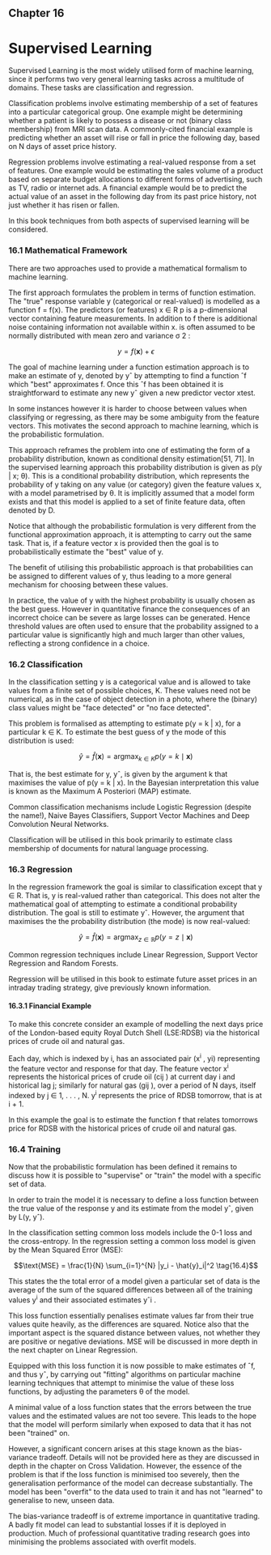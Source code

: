 ## Chapter 16

# Supervised Learning

Supervised Learning is the most widely utilised form of machine learning, since it performs two very general learning tasks across a multitude of domains. These tasks are classification and regression.

Classification problems involve estimating membership of a set of features into a particular categorical group. One example might be determining whether a patient is likely to possess a disease or not (binary class membership) from MRI scan data. A commonly-cited financial example is predicting whether an asset will rise or fall in price the following day, based on N days of asset price history.

Regression problems involve estimating a real-valued response from a set of features. One example would be estimating the sales volume of a product based on separate budget allocations to different forms of advertising, such as TV, radio or internet ads. A financial example would be to predict the actual value of an asset in the following day from its past price history, not just whether it has risen or fallen.

In this book techniques from both aspects of supervised learning will be considered.

### 16.1 Mathematical Framework

There are two approaches used to provide a mathematical formalism to machine learning.

The first approach formulates the problem in terms of function estimation. The "true" response variable y (categorical or real-valued) is modelled as a function f = f(x). The predictors (or features) x ∈ R p is a p-dimensional vector containing feature measurements. In addition to f there is additional noise containing information not available within x. is often assumed to be normally distributed with mean zero and variance σ 2 :

$$y = f(\mathbf{x}) + \epsilon \tag{16.1}$$

The goal of machine learning under a function estimation approach is to make an estimate of y, denoted by yˆ by attempting to find a function ˆf which "best" approximates f. Once this ˆf has been obtained it is straightforward to estimate any new yˆ given a new predictor vector xtest.

In some instances however it is harder to choose between values when classifying or regressing, as there may be some ambiguity from the feature vectors. This motivates the second approach to machine learning, which is the probabilistic formulation.

This approach reframes the problem into one of estimating the form of a probability distribution, known as conditional density estimation[51, 71]. In the supervised learning approach this probability distribution is given as p(y | x; θ). This is a conditional probability distribution, which represents the probability of y taking on any value (or category) given the feature values x, with a model parametrised by θ. It is implicitly assumed that a model form exists and that this model is applied to a set of finite feature data, often denoted by D.

Notice that although the probabilistic formulation is very different from the functional approximation approach, it is attempting to carry out the same task. That is, if a feature vector x is provided then the goal is to probabilistically estimate the "best" value of y.

The benefit of utilising this probabilistic approach is that probabilities can be assigned to different values of y, thus leading to a more general mechanism for choosing between these values.

In practice, the value of y with the highest probability is usually chosen as the best guess. However in quantitative finance the consequences of an incorrect choice can be severe as large losses can be generated. Hence threshold values are often used to ensure that the probability assigned to a particular value is significantly high and much larger than other values, reflecting a strong confidence in a choice.

### 16.2 Classification

In the classification setting y is a categorical value and is allowed to take values from a finite set of possible choices, K. These values need not be numerical, as in the case of object detection in a photo, where the (binary) class values might be "face detected" or "no face detected".

This problem is formalised as attempting to estimate p(y = k | x), for a particular k ∈ K. To estimate the best guess of y the mode of this distribution is used:

$$\hat{y} = \hat{f}(\mathbf{x}) = \operatorname{argmax}_{k \in K} p(y = k \mid \mathbf{x}) \tag{16.2}$$

That is, the best estimate for y, yˆ, is given by the argument k that maximises the value of p(y = k | x). In the Bayesian interpretation this value is known as the Maximum A Posteriori (MAP) estimate.

Common classification mechanisms include Logistic Regression (despite the name!), Naive Bayes Classifiers, Support Vector Machines and Deep Convolution Neural Networks.

Classification will be utilised in this book primarily to estimate class membership of documents for natural language processing.

### 16.3 Regression

In the regression framework the goal is similar to classification except that y ∈ R. That is, y is real-valued rather than categorical. This does not alter the mathematical goal of attempting to estimate a conditional probability distribution. The goal is still to estimate yˆ. However, the argument that maximises the the probability distribution (the mode) is now real-valued:

$$\hat{y} = \hat{f}(\mathbf{x}) = \operatorname{argmax}_{z \in \mathbb{R}} p(y = z \mid \mathbf{x}) \tag{16.3}$$

Common regression techniques include Linear Regression, Support Vector Regression and Random Forests.

Regression will be utilised in this book to estimate future asset prices in an intraday trading strategy, give previously known information.

#### 16.3.1 Financial Example

To make this concrete consider an example of modelling the next days price of the London-based equity Royal Dutch Shell (LSE:RDSB) via the historical prices of crude oil and natural gas.

Each day, which is indexed by i, has an associated pair (x<sup>i</sup> , yi) representing the feature vector and response for that day. The feature vector x<sup>i</sup> represents the historical prices of crude oil (cij ) at current day i and historical lag j; similarly for natural gas (gij ), over a period of N days, itself indexed by j ∈ 1, . . . , N. y<sup>i</sup> represents the price of RDSB tomorrow, that is at i + 1.

In this example the goal is to estimate the function f that relates tomorrows price for RDSB with the historical prices of crude oil and natural gas.

### 16.4 Training

Now that the probabilistic formulation has been defined it remains to discuss how it is possible to "supervise" or "train" the model with a specific set of data.

In order to train the model it is necessary to define a loss function between the true value of the response y and its estimate from the model yˆ, given by L(y, yˆ).

In the classification setting common loss models include the 0-1 loss and the cross-entropy. In the regression setting a common loss model is given by the Mean Squared Error (MSE):

$$\text{MSE} = \frac{1}{N} \sum_{i=1}^{N} |y_i - \hat{y}_i|^2 \tag{16.4}$$

This states the the total error of a model given a particular set of data is the average of the sum of the squared differences between all of the training values y<sup>i</sup> and their associated estimates yˆi .

This loss function essentially penalises estimate values far from their true values quite heavily, as the differences are squared. Notice also that the important aspect is the squared distance between values, not whether they are positive or negative deviations. MSE will be discussed in more depth in the next chapter on Linear Regression.

Equipped with this loss function it is now possible to make estimates of ˆf, and thus yˆ, by carrying out "fitting" algorithms on particular machine learning techniques that attempt to minimise the value of these loss functions, by adjusting the parameters θ of the model.

A minimal value of a loss function states that the errors between the true values and the estimated values are not too severe. This leads to the hope that the model will perform similarly when exposed to data that it has not been "trained" on.

However, a significant concern arises at this stage known as the bias-variance tradeoff. Details will not be provided here as they are discussed in depth in the chapter on Cross Validation. However, the essence of the problem is that if the loss function is minimised too severely, then the generalisation performance of the model can decrease substantially. The model has been "overfit" to the data used to train it and has not "learned" to generalise to new, unseen data.

The bias-variance tradeoff is of extreme importance in quantitative trading. A badly fit model can lead to substantial losses if it is deployed in production. Much of professional quantitative trading research goes into minimising the problems associated with overfit models.